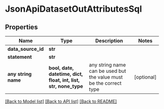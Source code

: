 # JsonApiDatasetOutAttributesSql


## Properties
Name | Type | Description | Notes
------------ | ------------- | ------------- | -------------
**data_source_id** | **str** |  | 
**statement** | **str** |  | 
**any string name** | **bool, date, datetime, dict, float, int, list, str, none_type** | any string name can be used but the value must be the correct type | [optional]

[[Back to Model list]](../README.md#documentation-for-models) [[Back to API list]](../README.md#documentation-for-api-endpoints) [[Back to README]](../README.md)


